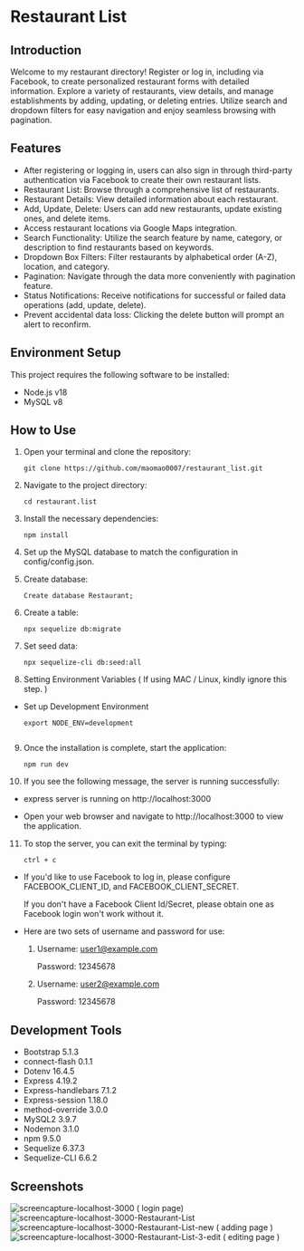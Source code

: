 # Restaurant List

## Introduction

Welcome to my restaurant directory! Register or log in, including via Facebook, to create personalized restaurant forms with detailed information. Explore a variety of restaurants, view details, and manage establishments by adding, updating, or deleting entries. Utilize search and dropdown filters for easy navigation and enjoy seamless browsing with pagination.

## Features

- After registering or logging in, users can also sign in through third-party authentication via Facebook to create their own restaurant lists.
- Restaurant List: Browse through a comprehensive list of restaurants.
- Restaurant Details: View detailed information about each restaurant.
- Add, Update, Delete: Users can add new restaurants, update existing ones, and delete items.
- Access restaurant locations via Google Maps integration.
- Search Functionality: Utilize the search feature by name, category, or description to find restaurants based on keywords.
- Dropdown Box Filters: Filter restaurants by alphabetical order (A-Z), location, and category.
- Pagination: Navigate through the data more conveniently with pagination feature.
- Status Notifications: Receive notifications for successful or failed data operations (add, update, delete).
- Prevent accidental data loss: Clicking the delete button will prompt an alert to reconfirm.

## Environment Setup
This project requires the following software to be installed:
- Node.js v18
- MySQL v8

## How to Use

1. Open your terminal and clone the repository:
   ```shell
   git clone https://github.com/maomao0007/restaurant_list.git
   
2. Navigate to the project directory:
   ```shell
   cd restaurant.list
   
3. Install the necessary dependencies:
   ```shell
   npm install
   
4. Set up the MySQL database to match the configuration in config/config.json.
   
5. Create database:
   ```shell
   Create database Restaurant;
   
6. Create a table:
   ```shell
   npx sequelize db:migrate
   
7. Set seed data:
   ```shell
   npx sequelize-cli db:seed:all
   
8. Setting Environment Variables ( If using MAC / Linux, kindly ignore this step. )
- Set up Development Environment
  ```shell
  export NODE_ENV=development
   
9. Once the installation is complete, start the application:
   ```shell
   npm run dev
   
10. If you see the following message, the server is running successfully:

- express server is running on http://localhost:3000

- Open your web browser and navigate to http://localhost:3000 to view the application.

11. To stop the server, you can exit the terminal by typing:
    ```shell
    ctrl + c

- If you'd like to use Facebook to log in, please configure FACEBOOK_CLIENT_ID, and FACEBOOK_CLIENT_SECRET.

  If you don't have a Facebook Client Id/Secret, please obtain one as Facebook login won't work without it.

- Here are two sets of username and password for use:

  1. Username: user1@example.com

     Password: 12345678

  2. Username: user2@example.com

     Password: 12345678

## Development Tools
- Bootstrap 5.1.3
- connect-flash 0.1.1
- Dotenv 16.4.5
- Express 4.19.2
- Express-handlebars 7.1.2
- Express-session 1.18.0
- method-override 3.0.0
- MySQL2 3.9.7
- Nodemon 3.1.0
- npm 9.5.0
- Sequelize 6.37.3
- Sequelize-CLI 6.6.2

## Screenshots
![screencapture-localhost-3000 ( login page)](https://github.com/maomao0007/restaurant_list/assets/164178703/776baeb2-f86e-4752-ad45-3c5aa4aa924f)
![screencapture-localhost-3000-Restaurant-List](https://github.com/maomao0007/restaurant_list/assets/164178703/78f8862b-d0d1-4420-a461-5af3b119cd25)
![screencapture-localhost-3000-Restaurant-List-new ( adding page ) ](https://github.com/maomao0007/restaurant_list/assets/164178703/40086186-6f0d-4f0a-a6b6-acc155de18d8)
![screencapture-localhost-3000-Restaurant-List-3-edit ( editing page )](https://github.com/maomao0007/restaurant_list/assets/164178703/81b344ce-e884-428d-aae0-26bab66be8e1)

